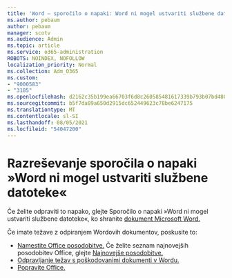 ```yaml
---
title: 'Word – sporočilo o napaki: Word ni mogel ustvariti službene datoteke'
ms.author: pebaum
author: pebaum
manager: scotv
ms.audience: Admin
ms.topic: article
ms.service: o365-administration
ROBOTS: NOINDEX, NOFOLLOW
localization_priority: Normal
ms.collection: Adm_O365
ms.custom:
- "9000583"
- "3185"
ms.openlocfilehash: d2162c35b199ea66703f6d8c260585481617339b793b07bd4800f3125f942dd5
ms.sourcegitcommit: b5f7da89a650d2915dc652449623c78be6247175
ms.translationtype: MT
ms.contentlocale: sl-SI
ms.lasthandoff: 08/05/2021
ms.locfileid: "54047200"
---
```

# <a name="resolve-the-word-could-not-create-the-work-file-error-message"></a>Razreševanje sporočila o napaki »Word ni mogel ustvariti službene datoteke«

Če želite odpraviti to napako, glejte Sporočilo o napaki »Word ni mogel ustvariti službene datoteke«, ko shranite [dokument Microsoft Word.](https://docs.microsoft.com/office/troubleshoot/word/word-could-not-create-the-work-file)

Če imate težave z odpiranjem Wordovih dokumentov, poskusite to:

- [Namestite Office posodobitve.](https://support.office.com/article/2ab296f3-7f03-43a2-8e50-46de917611c5) Če želite seznam najnovejših posodobitev Office, glejte [Najnovejše posodobitve.](https://docs.microsoft.com/officeupdates/office-updates-msi)
- [Odpravljanje težav s poškodovanimi dokumenti v Wordu.](https://docs.microsoft.com/office/troubleshoot/word/damaged-documents-in-word)
- [Popravite Office.](https://support.office.com/Article/Repair-an-Office-application-7821d4b6-7c1d-4205-aa0e-a6b40c5bb88b)